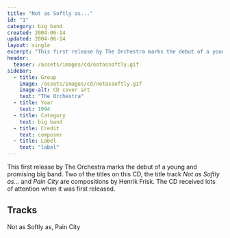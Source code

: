 ```yaml
---
title: "Not as Softly as..."
id: "1"
category: big band
created: 2004-06-14
updated: 2004-06-14
layout: single
excerpt: "This first release by The Orchestra marks the debut of a young and promising big band. Two of the titles on this CD, the title track <cite>Not as Softly as...</cite> and <cite>Pain City</cite> are compositions by Henrik Frisk. The CD received lots of attention when it was first released."
header: 
  teaser: /assets/images/cd/notassoftly.gif
sidebar:
  - title: Group
    image: /assets/images/cd/notassoftly.gif
    image-alt: CD cover art
    text: "The Orchestra"
  - title: Year
    text: 1994
  - title: Category
    text: big band
  - title: Credit
    text: composer
  - title: Label
    text: "label"
---
```


This first release by The Orchestra marks the debut of a young and promising big band. Two of the titles on this CD, the title track <cite>Not as Softly as...</cite> and <cite>Pain City</cite> are compositions by Henrik Frisk. The CD received lots of attention when it was first released.
<h2>Tracks</h2>
Not as Softly as, Pain City
